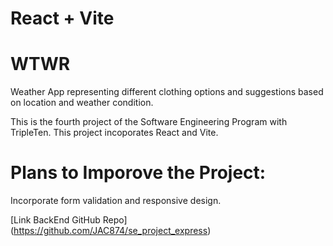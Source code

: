 # React + Vite

# WTWR

Weather App representing different clothing options and suggestions based on location and weather condition.

This is the fourth project of the Software Engineering Program with TripleTen. This project incoporates React and Vite.

# Plans to Imporove the Project:

Incorporate form validation and responsive design.

[Link BackEnd GitHub Repo] (https://github.com/JAC874/se_project_express)
